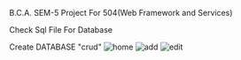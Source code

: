 B.C.A. SEM-5 Project For 504(Web Framework and Services)

Check Sql File For Database

Create DATABASE "crud"
![home](https://user-images.githubusercontent.com/109412992/193121512-b597ef6a-89c5-43c8-a5f0-e9c192e8ee5b.jpg)
![add](https://user-images.githubusercontent.com/109412992/193121525-efb3440e-75c3-4d17-99c3-7e3121db42ed.jpg)
![edit](https://user-images.githubusercontent.com/109412992/193121531-a143e701-8dc9-48e1-a254-903f01c03589.jpg)
